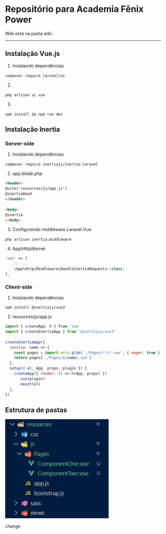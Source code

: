 # Repositório para Academia Fênix Power

Wiki está na pasta wiki.

---

## Instalação Vue.js

1. Instalando dependências

```composer require laravel/ui```

2. 

```php artisan ui vue```

3. 
```npm install && npm run dev```

## Instalação Inertia

### Server-side 

1. Instalando dependências

```composer require inertiajs/inertia-laravel```

2. _app.blade.php_

```HTML
<header>
@vite('resources/js/app.js')
@inertiaHead
</header>

<body>
@inertia
</body>
```

3. Configurando middleware Laravel-Vue

```php artisan inertia:middleware```

4. App\Http\Kernel

```PHP
'web' => [
    // ...
    \App\Http\Middleware\HandleInertiaRequests::class,
],
```

### Client-side

1. Instalando dependências

```
npm install @inertiajs/vue3
```

2. resources/js/app.js

```js
import { createApp, h } from 'vue'
import { createInertiaApp } from '@inertiajs/vue3'

createInertiaApp({
  resolve: name => {
    const pages = import.meta.glob('./Pages/**/*.vue', { eager: true })
    return pages[`./Pages/${name}.vue`]
  },
  setup({ el, App, props, plugin }) {
    createApp({ render: () => h(App, props) })
      .use(plugin)
      .mount(el)
  },
})
```

## Estrutura de pastas

![MarineGEO circle logo](./readme-assets/foto.PNG "MarineGEO logo")

change